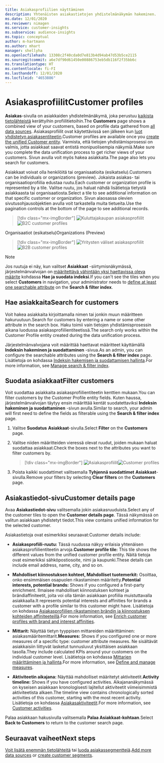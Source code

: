 ```yaml
---
title: Asiakasprofiilien näyttäminen
description: Yhtenäisten asiakastietojen yhdistelmänäkymän hakeminen.
ms.date: 12/01/2020
ms.reviewer: nimagen
ms.service: customer-insights
ms.subservice: audience-insights
ms.topic: conceptual
author: m-hartmann
ms.author: mhart
manager: shellyha
ms.openlocfilehash: 13308c2f40cda0d7e813b4d94ab47d53b5ce2115
ms.sourcegitcommit: a6e7df90d61450e00886753eb5db116f2f35bb6c
ms.translationtype: HT
ms.contentlocale: fi-FI
ms.lasthandoff: 12/01/2020
ms.locfileid: "4653886"
---
```

# <a name="customer-profiles"></a><span data-ttu-id="5936f-103">Asiakasprofiilit</span><span class="sxs-lookup"><span data-stu-id="5936f-103">Customer profiles</span></span>

<span data-ttu-id="5936f-104">**Asiakas**-sivulla on asiakkaiden yhdistelmänäkymä, joka perustuu [kaikista tietolähteistä](data-sources.md) kerättyihin profiilitietoihin.</span><span class="sxs-lookup"><span data-stu-id="5936f-104">The **Customers** page shows a combined view of your customers, based on profile data gathered from [all data sources](data-sources.md).</span></span> <span data-ttu-id="5936f-105">Asiakasprofiilit ovat käytettävissä sen jälkeen kun [luot yhdistetyn asiakasentiteetin](data-unification.md).</span><span class="sxs-lookup"><span data-stu-id="5936f-105">Customer profiles are available once you [create the unified Customer entity](data-unification.md).</span></span> <span data-ttu-id="5936f-106">Varmista, että tietojen yhdistämisprosessi on valmis, jotta asiakkaat saavat entistä monipuolisempia näkymiä.</span><span class="sxs-lookup"><span data-stu-id="5936f-106">Make sure you complete the data unification process to get richer views of your customers.</span></span> <span data-ttu-id="5936f-107">Sivun avulla voit myös hakea asiakkaita.</span><span class="sxs-lookup"><span data-stu-id="5936f-107">The page also lets you search for customers.</span></span>

<span data-ttu-id="5936f-108">Asiakkaat voivat olla henkilöitä tai organisaatioita (esikatselu).</span><span class="sxs-lookup"><span data-stu-id="5936f-108">Customers can be individuals or organizations (preview).</span></span> <span data-ttu-id="5936f-109">Jokaista asiakas- tai organisaatioprofiilia edustaa ruutu.</span><span class="sxs-lookup"><span data-stu-id="5936f-109">Each customer or organization profile is represented by a tile.</span></span> <span data-ttu-id="5936f-110">Valitse ruutu, jos haluat nähdä lisätietoja tietystä asiakkaasta tai organisaatiosta.</span><span class="sxs-lookup"><span data-stu-id="5936f-110">Select a tile to see additional information on that specific customer or organization.</span></span> <span data-ttu-id="5936f-111">Sivun alaosassa olevien sivutusohjausobjektien avulla voit tarkastella muita tietueita.</span><span class="sxs-lookup"><span data-stu-id="5936f-111">Use the pagination controls at the bottom of the page to see additional records.</span></span>

> [!div class="mx-imgBorder"] 
> <span data-ttu-id="5936f-112">![Kuluttajakaupan asiakasprofiilit](media/profiles-customers.png "Kuluttajakaupan asiakasprofiilit")</span><span class="sxs-lookup"><span data-stu-id="5936f-112">![B2C customer profiles](media/profiles-customers.png "B2C customer profiles")</span></span>

<span data-ttu-id="5936f-113">Organisaatiot (esikatselu)</span><span class="sxs-lookup"><span data-stu-id="5936f-113">Organizations (Preview)</span></span>
> [!div class="mx-imgBorder"] 
> <span data-ttu-id="5936f-114">![Yritysten väliset asiakasprofiilit](media/profile-customers-b2b.png "Yritysten väliset asiakasprofiilit")</span><span class="sxs-lookup"><span data-stu-id="5936f-114">![B2B customer profiles](media/profile-customers-b2b.png "B2B customer profiles")</span></span>

> [!NOTE]
> <span data-ttu-id="5936f-115">Jos ruutuja ei näy, kun valitset **Asiakkaat** -siirtymisnäkymässä, järjestelmänvalvojan on [määritettävä vähintään yksi haettavissa oleva määrite](search-filter-index.md) kohdassa **Hae ja suodata indeksi**.</span><span class="sxs-lookup"><span data-stu-id="5936f-115">If you can't see the tiles when you select **Customers** in navigation, your administrator needs to [define at least one searchable attribute](search-filter-index.md) on the **Search & filter index**.</span></span>

## <a name="search-for-customers"></a><span data-ttu-id="5936f-116">Hae asiakkaita</span><span class="sxs-lookup"><span data-stu-id="5936f-116">Search for customers</span></span>

<span data-ttu-id="5936f-117">Voit hakea asiakkaita kirjoittamalla nimen tai jonkin muun määritteen hakuruutuun.</span><span class="sxs-lookup"><span data-stu-id="5936f-117">Search for customers by entering a name or some other attribute in the search box.</span></span> <span data-ttu-id="5936f-118">Haku toimii vain tietojen yhdistämisprosessin aikana luodussa asiakasprofiilientiteetissä.</span><span class="sxs-lookup"><span data-stu-id="5936f-118">The search only works within the Customer Profile entity created during the data unification process.</span></span>

<span data-ttu-id="5936f-119">Järjestelmänvalvojana voit määrittää haettavat määritteet käyttämällä **Indeksin hakeminen ja suodattaminen** -sivua.</span><span class="sxs-lookup"><span data-stu-id="5936f-119">As an admin, you can configure the searchable attributes using the **Search & filter index** page.</span></span> <span data-ttu-id="5936f-120">Lisätietoja on kohdassa [Indeksin hakemisen ja suodattamisen hallinta](search-filter-index.md).</span><span class="sxs-lookup"><span data-stu-id="5936f-120">For more information, see [Manage search & filter index](search-filter-index.md).</span></span>

## <a name="filter-customers"></a><span data-ttu-id="5936f-121">Suodata asiakkaat</span><span class="sxs-lookup"><span data-stu-id="5936f-121">Filter customers</span></span>

<span data-ttu-id="5936f-122">Voit suodattaa asiakkaita asiakasprofiilientiteetin kenttien mukaan.</span><span class="sxs-lookup"><span data-stu-id="5936f-122">You can filter customers by the Customer Profile entity fields.</span></span> <span data-ttu-id="5936f-123">Kuten haussa, järjestelmänvalvojan täytyy ensin määrittää kentät suodatettaviksi **Indeksin hakeminen ja suodattaminen** -sivun avulla.</span><span class="sxs-lookup"><span data-stu-id="5936f-123">Similar to search, your admin will first need to define the fields as filterable using the **Search & filter index** page.</span></span>

1. <span data-ttu-id="5936f-124">Valitse **Suodatus** **Asiakkaat**-sivulla.</span><span class="sxs-lookup"><span data-stu-id="5936f-124">Select **Filter** on the **Customers** page.</span></span>

2. <span data-ttu-id="5936f-125">Valitse niiden määritteiden vieressä olevat ruudut, joiden mukaan haluat suodattaa asiakkaat.</span><span class="sxs-lookup"><span data-stu-id="5936f-125">Check the boxes next to the attributes you want to filter customers by.</span></span>

   > [!div class="mx-imgBorder"] 
   > <span data-ttu-id="5936f-126">![Asiakasprofiilit](media/profiles-customers3.png "Asiakasprofiilit")</span><span class="sxs-lookup"><span data-stu-id="5936f-126">![Customer profiles](media/profiles-customers3.png "Customer profiles")</span></span>

3. <span data-ttu-id="5936f-127">Poista kaikki suodattimet valitsemalla **Tyhjennä suodattimet** **Asiakkaat**-sivulla.</span><span class="sxs-lookup"><span data-stu-id="5936f-127">Remove your filters by selecting **Clear filters** on the **Customers** page.</span></span>

##  <a name="customer-details-page"></a><span data-ttu-id="5936f-128">Asiakastiedot-sivu</span><span class="sxs-lookup"><span data-stu-id="5936f-128">Customer details page</span></span>

<span data-ttu-id="5936f-129">Avaa **Asiakastiedot-sivu** valitsemalla jokin asiakasruuduista.</span><span class="sxs-lookup"><span data-stu-id="5936f-129">Select any of the customer tiles to open the **Customer details page**.</span></span> <span data-ttu-id="5936f-130">Tässä näkymässä on valitun asiakkaan yhdistetyt tiedot.</span><span class="sxs-lookup"><span data-stu-id="5936f-130">This view contains unified information for the selected customer.</span></span>

<span data-ttu-id="5936f-131">Asiakastietoja ovat esimerkiksi seuraavat:</span><span class="sxs-lookup"><span data-stu-id="5936f-131">Customer details include:</span></span>

-   <span data-ttu-id="5936f-132">**Asiakasprofiili-ruutu:** Tässä ruudussa näkyy erilaisia yhtenäisen asiakasprofiilientiteetin arvoja.</span><span class="sxs-lookup"><span data-stu-id="5936f-132">**Customer profile tile:** This tile shows the different values from the unified customer profile entity.</span></span> <span data-ttu-id="5936f-133">Näitä tietoja ovat esimerkiksi sähköpostiosoite, nimi ja kaupunki.</span><span class="sxs-lookup"><span data-stu-id="5936f-133">These details can include email address, name, city, and so on.</span></span> 

-   <span data-ttu-id="5936f-134">**Mahdolliset kiinnostuksen kohteet, Mahdolliset tuotemerkit:** Osoittaa, onko ensimmäisen osapuolen rikastaminen määritetty.</span><span class="sxs-lookup"><span data-stu-id="5936f-134">**Potential interests, potential brands:** Shows if you configured a first-party enrichment.</span></span> <span data-ttu-id="5936f-135">Ilmaisee mahdolliset kiinnostuksen kohteet ja brändiaffiniteetit, joita voi olla tämän asiakkaan profiilia muistuttavalla asiakkaalla.</span><span class="sxs-lookup"><span data-stu-id="5936f-135">It represents potential interests and affinities for brands a customer with a profile similar to this customer might have.</span></span> <span data-ttu-id="5936f-136">Lisätietoja on kohdassa [Asiakasprofiilien rikastaminen brändin ja kiinnostuksen kohteiden affiniteeteillä](enrichment-microsoft-graph.md).</span><span class="sxs-lookup"><span data-stu-id="5936f-136">For more information, see [Enrich customer profiles with brand and interest affinities](enrichment-microsoft-graph.md).</span></span>

-   <span data-ttu-id="5936f-137">**Mittarit:** Näyttää tietyn tyyppisen mittareiden määrittäminen: asiakasmääritemittarit.</span><span class="sxs-lookup"><span data-stu-id="5936f-137">**Measures:** Shows if you configured one or more measures of a specific type: customer attribute measures.</span></span> <span data-ttu-id="5936f-138">Ne sisältävät asiakkaisiin liittyvät lasketut tunnusluvut yksittäisen asiakkaan tasolla.</span><span class="sxs-lookup"><span data-stu-id="5936f-138">They include calculated KPIs around your customers on the individual customer level.</span></span> <span data-ttu-id="5936f-139">Lisätietoja on kohdassa [Mittarien määrittäminen ja hallinta](measures.md).</span><span class="sxs-lookup"><span data-stu-id="5936f-139">For more information, see [Define and manage measures](measures.md).</span></span>

-   <span data-ttu-id="5936f-140">**Aktiviteetin aikajana:** Näyttää mahdolliset määritetyt aktiviteetit.</span><span class="sxs-lookup"><span data-stu-id="5936f-140">**Activity timeline:** Shows if you have configured activities.</span></span> <span data-ttu-id="5936f-141">Aikajananäkymässä on kyseisen asiakkaan kronologisesti lajitellut aktiviteetit viimeisimmistä aktiviteetista alkaen.</span><span class="sxs-lookup"><span data-stu-id="5936f-141">The timeline view contains chronologically sorted activities of this customer, starting with the most recent activity.</span></span> <span data-ttu-id="5936f-142">Lisätietoja on kohdassa [Asiakasaktiviteetit](activities.md).</span><span class="sxs-lookup"><span data-stu-id="5936f-142">For more information, see [Customer activities](activities.md).</span></span>

<span data-ttu-id="5936f-143">Palaa asiakkaan hakusivulla valitsemalla **Palaa Asiakkaat-kohtaan**.</span><span class="sxs-lookup"><span data-stu-id="5936f-143">Select **Back to Customers** to return to the customer search page.</span></span>

## <a name="next-steps"></a><span data-ttu-id="5936f-144">Seuraavat vaiheet</span><span class="sxs-lookup"><span data-stu-id="5936f-144">Next steps</span></span>

<span data-ttu-id="5936f-145">[Voit lisätä enemmän tietolähteitä](data-sources.md) tai [luoda asiakassegmenttejä](segments.md).</span><span class="sxs-lookup"><span data-stu-id="5936f-145">[Add more data sources](data-sources.md) or [create customer segments](segments.md).</span></span>
